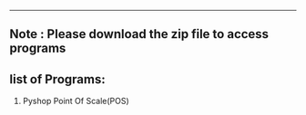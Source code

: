 -----------------------------------------------------------
Note : Please download the zip file to access programs
-----------------------------------------------------------
list of Programs:
------------------

1) Pyshop Point Of Scale(POS)
